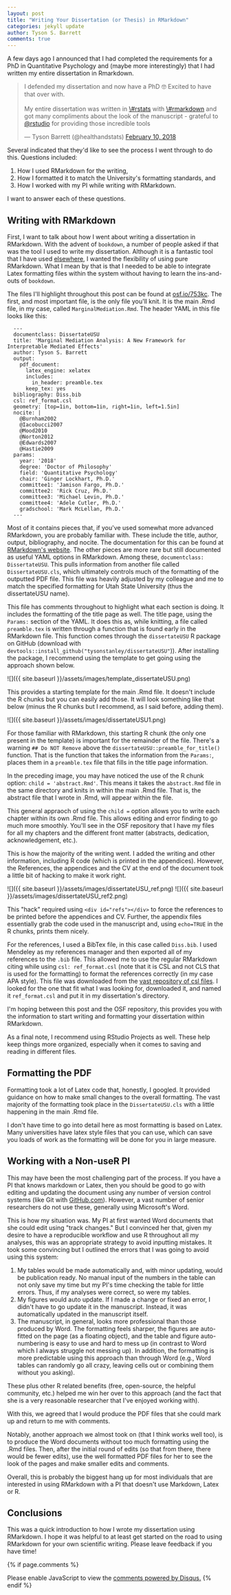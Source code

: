 ```yaml
---
layout: post
title: "Writing Your Dissertation (or Thesis) in RMarkdown"
categories: jekyll update
author: Tyson S. Barrett
comments: true
---
```


A few days ago I announced that I had completed the requirements for a
PhD in Quantitative Psychology and (maybe more interestingly) that I had
written my entire dissertation in Rmarkdown.

<blockquote class="twitter-tweet" data-lang="en">
<p lang="en" dir="ltr">
I defended my dissertation and now have a PhD 🤓 Excited to have that
over with. <br><br>My entire dissertation was written in
<a href="https://twitter.com/hashtag/rstats?src=hash&amp;ref_src=twsrc%5Etfw">\#rstats</a>
with
<a href="https://twitter.com/hashtag/rmarkdown?src=hash&amp;ref_src=twsrc%5Etfw">\#rmarkdown</a>
and got many compliments about the look of the manuscript - grateful to
<a href="https://twitter.com/rstudio?ref_src=twsrc%5Etfw">@rstudio</a>
for providing those incredible tools
</p>
— Tyson Barrett (@healthandstats)
<a href="https://twitter.com/healthandstats/status/962396549878710272?ref_src=twsrc%5Etfw">February
10, 2018</a>
</blockquote>
<script async src="https://platform.twitter.com/widgets.js" charset="utf-8"></script>

Several indicated that they'd like to see the process I went through to
do this. Questions included:

1.  How I used RMarkdown for the writing,
2.  How I formatted it to match the University's formatting standards,
    and
3.  How I worked with my PI while writing with RMarkdown.

I want to answer each of these questions.

Writing with RMarkdown
----------------------

First, I want to talk about how I went about writing a dissertation in
RMarkdown. With the advent of `bookdown`, a number of people asked if
that was the tool I used to write my dissertation. Although it is a
fantastic tool that I have used [elsewhere](), I wanted the flexibility
of using pure RMarkdown. What I mean by that is that I needed to be able
to integrate Latex formatting files within the system without having to
learn the ins-and-outs of `bookdown`.

The files I'll highlight throughout this post can be found at
[osf.io/753kc](https://osf.io/753kc/). The first, and most important
file, is the only file you'll knit. It is the main .Rmd file, in my
case, called `MarginalMediation.Rmd`. The header YAML in this file looks
like this:

      ---
      documentclass: DissertateUSU
      title: 'Marginal Mediation Analysis: A New Framework for Interpretable Mediated Effects'
      author: Tyson S. Barrett
      output:
        pdf_document:
          latex_engine: xelatex
          includes:
            in_header: preamble.tex
          keep_tex: yes
      bibliography: Diss.bib
      csl: ref_format.csl
      geometry: [top=1in, bottom=1in, right=1in, left=1.5in]
      nocite: |
        @Burnham2002
        @Iacobucci2007
        @Mood2010
        @Norton2012
        @Edwards2007
        @Hastie2009
      params:
        year: '2018'
        degree: 'Doctor of Philosophy'
        field: 'Quantitative Psychology'
        chair: 'Ginger Lockhart, Ph.D.'
        committee1: 'Jamison Fargo, Ph.D.'
        committee2: 'Rick Cruz, Ph.D.'
        committee3: 'Michael Levin, Ph.D.'
        committee4: 'Adele Cutler, Ph.D.'
        gradschool: 'Mark McLellan, Ph.D.'
      ---

Most of it contains pieces that, if you've used somewhat more advanced
RMarkdown, you are probably familiar with. These include the title,
author, output, bibliography, and nocite. The documentation for this can
be found at [RMarkdown's website](https://rmarkdown.rstudio.com). The
other pieces are more rare but still documented as useful YAML options
in RMarkdown. Among these, `documentclass: DissertateUSU`. This pulls
information from another file called `DissertateUSU.cls`, which
ultimately controls much of the formatting of the outputted PDF file.
This file was heavily adjusted by my colleague and me to match the
specified formatting for Utah State University (thus the dissertateUSU
name).

This file has comments throughout to highlight what each section is
doing. It includes the formatting of the title page as well. The title
page, using the `Params:` section of the YAML. It does this as, while
knitting, a file called `preamble.tex` is written through a function
that is found early in the RMarkdown file. This function comes through
the `dissertateUSU` R package on GitHub (download with
`devtools::install_github("tysonstanley/dissertateUSU"`)). After
installing the package, I recommend using the template to get going
using the approach shown below.

![]({{ site.baseurl }}/assets/images/template_dissertateUSU.png)

This provides a starting template for the main .Rmd file. It doesn't
include the R chunks but you can easily add those. It will look
something like that below (minus the R chunks but I recommend, as I said
before, adding them).

![]({{ site.baseurl }}/assets/images/dissertateUSU1.png)

For those familiar with RMarkdown, this starting R chunk (the only one
present in the template) is important for the remainder of the file.
There's a warning `## Do NOT Remove` above the
`dissertateUSU::preamble_for_title()` function. That is the function
that takes the information from the `Params:`, places them in a
`preamble.tex` file that fills in the title page information.

In the preceding image, you may have noticed the use of the R chunk
option: `child = 'abstract.Rmd'`. This means it takes the `abstract.Rmd`
file in the same directory and knits in within the main .Rmd file. That
is, the abstract file that I wrote in .Rmd, will appear within the file.

This general appraoch of using the `child =` option allows you to write
each chapter within its own .Rmd file. This allows editing and error
finding to go much more smoothly. You'll see in the OSF repository that
I have my files for all my chapters and the different front matter
(abstracts, dedication, acknowledgement, etc.).

This is how the majority of the writing went. I added the writing and
other information, including R code (which is printed in the
appendices). However, the References, the appendices and the CV at the
end of the document took a little bit of hacking to make it work right.

![]({{ site.baseurl }}/assets/images/dissertateUSU_ref.png)
![]({{ site.baseurl }}/assets/images/dissertateUSU_ref2.png)

This "hack" required using `<div id="refs"></div>` to force the
references to be printed before the appendices and CV. Further, the
appendix files essentially grab the code used in the manuscript and,
using `echo=TRUE` in the R chunks, prints them nicely.

For the references, I used a BibTex file, in this case called
`Diss.bib`. I used Mendeley as my references manager and then exported
all of my references to the `.bib` file. This allowed me to use the
regular RMarkdown citing while using `csl: ref_format.csl` (note that it
is CSL and not CLS that is used for the formatting) to format the
references correctly (in my case APA style). This file was downloaded
from the [vast repository of csl
files](https://github.com/citation-style-language/styles). I looked for
the one that fit what I was looking for, downloaded it, and named it
`ref_format.csl` and put it in my dissertation's directory.

I'm hoping between this post and the OSF repository, this provides you
with the information to start writing and formatting your dissertation
within RMarkdown.

As a final note, I recommend using RStudio Projects as well. These help
keep things more organized, especially when it comes to saving and
reading in different files.

Formatting the PDF
------------------

Formatting took a lot of Latex code that, honestly, I googled. It
provided guidance on how to make small changes to the overall
formatting. The vast majority of the formatting took place in the
`DissertateUSU.cls` with a little happening in the main .Rmd file.

I don't have time to go into detail here as most formatting is based on
Latex. Many universities have latex style files that you can use, which
can save you loads of work as the formatting will be done for you in
large measure.

Working with a Non-useR PI
--------------------------

This may have been the most challenging part of the process. If you have
a PI that knows markdown or Latex, then you should be good to go with
editing and updating the document using any number of version control
systems (like Git with [GitHub.com](github.com)). However, a vast number
of senior researchers do not use these, generally using Microsoft's
Word.

This is how my situation was. My PI at first wanted Word documents that
she could edit using "track changes." But I convinced her that, given my
desire to have a reproducible workflow and use R throughout all my
analyses, this was an appropriate strategy to avoid inputting mistakes.
It took some convincing but I outlined the errors that I was going to
avoid using this system:

1.  My tables would be made automatically and, with minor updating,
    would be publication ready. No manual input of the numbers in the
    table can not only save my time but my PI's time checking the table
    for little errors. Thus, if my analyses were correct, so were my
    tables.
2.  My figures would auto update. If I made a change or fixed an error,
    I didn't have to go update it in the manuscript. Instead, it was
    automatically updated in the manuscript itself.
3.  The manuscript, in general, looks more professional than those
    produced by Word. The formatting feels sharper, the figures are
    auto-fitted on the page (as a floating object), and the table and
    figure auto-numbering is easy to use and hard to mess up (in
    contrast to Word which I always struggle not messing up). In
    addition, the formatting is more predictable using this approach
    than through Word (e.g., Word tables can randomly go all crazy,
    leaving cells out or combining them without you asking).

These plus other R related benefits (free, open-source, the helpful
community, etc.) helped me win her over to this approach (and the fact
that she is a very reasonable researcher that I've enjoyed working
with).

With this, we agreed that I would produce the PDF files that she could
mark up and return to me with comments.

Notably, another approach we almost took on (that I think works well
too), is to produce the Word documents without too much formatting using
the .Rmd files. Then, after the initial round of edits (so that from
there, there would be fewer edits), use the well formatted PDF files for
her to see the look of the pages and make smaller edits and comments.

Overall, this is probably the biggest hang up for most individuals that
are interested in using RMarkdown with a PI that doesn't use Markdown,
Latex or R.

Conclusions
-----------

This was a quick introduction to how I wrote my dissertation using
RMarkdown. I hope it was helpful to at least get started on the road to
using RMarkdown for your own scientific writing. Please leave feedback
if you have time!

{% if page.comments %}

<script>
    /**
     *  RECOMMENDED CONFIGURATION VARIABLES: EDIT AND UNCOMMENT THE SECTION BELOW TO INSERT DYNAMIC VALUES FROM YOUR PLATFORM OR CMS.
     *  LEARN WHY DEFINING THESE VARIABLES IS IMPORTANT: https://disqus.com/admin/universalcode/#configuration-variables
     */
    /*
    var disqus_config = function () {
        this.page.url = page.url;  // Replace PAGE_URL with your page's canonical URL variable
        this.page.identifier = page.identifer; // Replace PAGE_IDENTIFIER with your page's unique identifier variable
    };
    */
    (function() {  // DON'T EDIT BELOW THIS LINE
        var d = document, s = d.createElement('script');
        
        s.src = '//tysonstanley.disqus.com/embed.js';
        
        s.setAttribute('data-timestamp', +new Date());
        (d.head || d.body).appendChild(s);
    })();
</script>
<noscript>
Please enable JavaScript to view the
<a href="https://disqus.com/?ref_noscript" rel="nofollow">comments
powered by Disqus.</a>
</noscript>
{% endif %}
